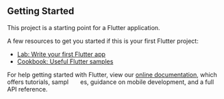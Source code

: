
## Getting Started


This project is a starting point for a Flutter application.

A few resources to get you started if this is your first Flutter project:

- [Lab: Write your first Flutter app](https://flutter.dev/docs/get-started/codelab)
- [Cookbook: Useful Flutter samples](https://flutter.dev/docs/cookbook)

For help getting started with Flutter, view our
[online documentation](https://flutter.dev/docs), which offers tutorials,
sampl
<img src = https://user-images.githubusercontent.com/79464470/165926419-d468801f-69df-4ca9-b60a-f91d3cdc2216.png width=0/>
<img src =https://user-images.githubusercontent.com/79464470/165926501-c1bdec8d-aeb5-41b2-9f3f-89ae9f239fc7.png width=0/>
<img src = https://user-images.githubusercontent.com/79464470/165926622-377b7e6e-a6a0-4de1-b525-c00d3c0fe117.png width=0/>
<img src = https://user-images.githubusercontent.com/79464470/165926641-6e91a090-6522-447a-94f6-3c3e5fa5dd1f.png width=0/>
<img src = https://user-images.githubusercontent.com/79464470/165926652-886b5804-efcf-4ac8-820b-e1e46a6dd6b7.png width=0/>
<img src = https://user-images.githubusercontent.com/79464470/165926663-ed06ae2b-e3c1-4cd4-8cd3-afa8842a764c.png width=0/>
es, guidance on mobile development, and a full API reference.
